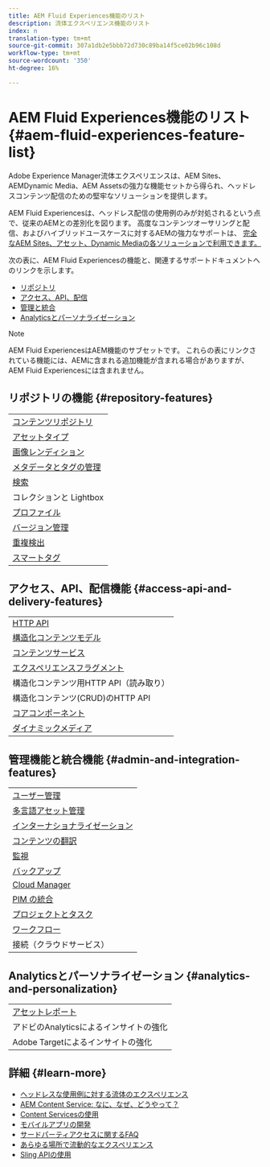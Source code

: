 ```yaml
---
title: AEM Fluid Experiences機能のリスト
description: 流体エクスペリエンス機能のリスト
index: n
translation-type: tm+mt
source-git-commit: 307a1db2e5bbb72d730c89ba14f5ce02b96c108d
workflow-type: tm+mt
source-wordcount: '350'
ht-degree: 16%

---
```



# AEM Fluid Experiences機能のリスト{#aem-fluid-experiences-feature-list}

Adobe Experience Manager流体エクスペリエンスは、AEM Sites、AEMDynamic Media、AEM Assetsの強力な機能セットから得られ、ヘッドレスコンテンツ配信のための堅牢なソリューションを提供します。

AEM Fluid Experiencesは、ヘッドレス配信の使用例のみが対処されるという点で、従来のAEMとの差別化を図ります。 高度なコンテンツオーサリングと配信、およびハイブリッドユースケースに対するAEMの強力なサポートは、 [完全なAEM Sites、アセット、Dynamic Mediaの各ソリューションで利用できます。](https://docs.adobe.com/content/help/ja-JP/experience-manager-65/user-guide/home.html)

次の表に、AEM Fluid Experiencesの機能と、関連するサポートドキュメントへのリンクを示します。

* [リポジトリ](#repository-features)
* [アクセス、API、配信](#access-api-and-delivery-features)
* [管理と統合](#admin-and-integration-features)
* [Analyticsとパーソナライゼーション](#analytics-and-personalization)

>[!NOTE]
>
>AEM Fluid ExperiencesはAEM機能のサブセットです。 これらの表にリンクされている機能には、AEMに含まれる追加機能が含まれる場合がありますが、AEM Fluid Experiencesには含まれません。

## リポジトリの機能 {#repository-features}

|  |
|---|
| [コンテンツリポジトリ](/help/assets/managing-assets-touch-ui.md) |
| [アセットタイプ](/help/assets/assets-formats.md) |
| [画像レンディション](/help/assets/image-presets.md) |
| [メタデータとタグの管理](/help/assets/metadata.md) |
| [検索](/help/assets/managing-assets-touch-ui.md) |
| [](/help/assets/managing-collections-touch-ui.md)コレクションと Lightbox[](/help/assets/touch-ui-light-box.md) |
| [プロファイル](/help/assets/processing-profiles.md) |
| [バージョン管理](/help/assets/managing-assets-touch-ui.md) |
| [重複検出](/help/assets/duplicate-detection.md) |
| [スマートタグ](/help/assets/enhanced-smart-tags.md) |

## アクセス、API、配信機能 {#access-api-and-delivery-features}

|  |
|---|
| [HTTP API](/help/assets/mac-api-assets.md) |
| [構造化コンテンツモデル](/help/assets/content-fragments/content-fragments.md) |
| [コンテンツサービス](https://helpx.adobe.com/jp/experience-manager/kt/sites/using/content-services-tutorial-use.html) |
| [エクスペリエンスフラグメント](/help/sites-authoring/experience-fragments.md) |
| 構造化コンテンツ用HTTP API（読み取り） |
| 構造化コンテンツ(CRUD)のHTTP API |
| [コアコンポーネント](https://docs.adobe.com/content/help/ja-JP/experience-manager-core-components/using/introduction.html) |
| [ダイナミックメディア](/help/assets/dynamic-media.md) |

## 管理機能と統合機能 {#admin-and-integration-features}

|  |
|---|
| [ユーザー管理](/help/sites-administering/user-group-ac-admin.md) |
| [多言語アセット管理](/help/assets/multilingual-assets.md) |
| [インターナショナライゼーション](/help/sites-developing/i18n.md) |
| [コンテンツの翻訳](/help/sites-administering/translation.md) |
| [監視](/help/sites-deploying/monitoring-and-maintaining.md) |
| [バックアップ](/help/sites-administering/backup-and-restore.md) |
| [Cloud Manager](https://docs.adobe.com/content/help/ja-JP/experience-manager-cloud-manager/using/introduction-to-cloud-manager.html) |
| [PIM の統合](/help/sites-authoring/managing-product-information.md) |
| [プロジェクトとタスク](/help/sites-authoring/projects.md) |
| [ワークフロー](/help/sites-administering/workflows-starting.md) |
| 接続（クラウドサービス） |

## Analyticsとパーソナライゼーション {#analytics-and-personalization}

|  |
|---|
| [アセットレポート](/help/assets/asset-reports.md) |
| アドビのAnalyticsによるインサイトの強化 |
| Adobe Targetによるインサイトの強化 |

## 詳細 {#learn-more}

* [ヘッドレスな使用例に対する流体のエクスペリエンス](https://helpx.adobe.com/experience-manager/kt/eseminars/gems/aem-headless-usecases.html)
* [AEM Content Service: なに、なぜ、どうやって？](https://helpx.adobe.com/experience-manager/kt/eseminars/ask-the-expert/aem-content-services.html)
* [Content Servicesの使用](https://helpx.adobe.com/experience-manager/kt/sites/using/structured-fragments-content-services-feature-video-use.html)
* [モバイルアプリの開発](https://docs.adobe.com/content/help/en/experience-manager-64/mobile/developing/developing-content-services.html)
* [サードパーティアクセスに関するFAQ](https://helpx.adobe.com/experience-manager/kt/sites/using/content-services-tutorial-use/part7.html)
* [あらゆる場所で流動的なエクスペリエンス](https://helpx.adobe.com/experience-manager/using/using-sling-apis.html)
* [Sling APIの使用](https://helpx.adobe.com/experience-manager/using/using-sling-apis.html)
